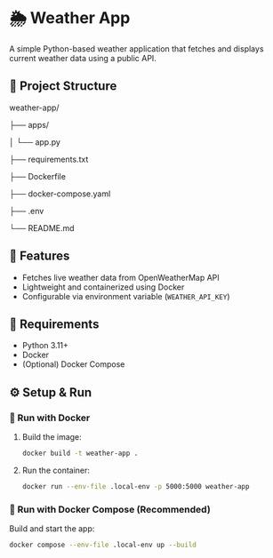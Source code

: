 # 🌦️ Weather App

A simple Python-based weather application that fetches and displays current weather data using a public API.

## 📁 Project Structure

weather-app/

├── apps/

│ └── app.py

├── requirements.txt

├── Dockerfile

├── docker-compose.yaml

├── .env

└── README.md


## 🚀 Features

- Fetches live weather data from OpenWeatherMap API
- Lightweight and containerized using Docker
- Configurable via environment variable (`WEATHER_API_KEY`)

## 🔧 Requirements

- Python 3.11+
- Docker
- (Optional) Docker Compose

## ⚙️ Setup & Run

### 🐳 Run with Docker

1. Build the image:
   ```bash
   docker build -t weather-app .

2. Run the container:
    ```bash
    docker run --env-file .local-env -p 5000:5000 weather-app

### 🐳 Run with Docker Compose (Recommended)

Build and start the app:

``` bash
docker compose --env-file .local-env up --build
```



